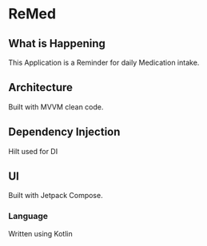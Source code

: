 # ReMed

## What is Happening
This Application is a Reminder for daily Medication intake.

## Architecture
Built with MVVM clean code.

## Dependency Injection
Hilt used for DI

## UI
Built with Jetpack Compose.

### Language
Written using Kotlin
